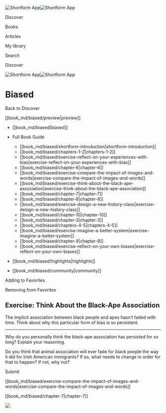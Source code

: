 ![Shortform App](/img/logo.36a2399e.svg)![Shortform App](/img/logo-dark.70c1b072.svg)

Discover

Books

Articles

My library

Search

Discover

![Shortform App](/img/logo.36a2399e.svg)![Shortform App](/img/logo-dark.70c1b072.svg)

# Biased

Back to Discover

[[book_md/biased/preview|preview]]

  * [[book_md/biased|biased]]
  * Full Book Guide

    * [[book_md/biased/shortform-introduction|shortform-introduction]]
    * [[book_md/biased/chapters-1-2|chapters-1-2]]
    * [[book_md/biased/exercise-reflect-on-your-experiences-with-bias|exercise-reflect-on-your-experiences-with-bias]]
    * [[book_md/biased/chapter-6|chapter-6]]
    * [[book_md/biased/exercise-compare-the-impact-of-images-and-words|exercise-compare-the-impact-of-images-and-words]]
    * [[book_md/biased/exercise-think-about-the-black-ape-association|exercise-think-about-the-black-ape-association]]
    * [[book_md/biased/chapter-7|chapter-7]]
    * [[book_md/biased/chapter-8|chapter-8]]
    * [[book_md/biased/exercise-design-a-new-history-class|exercise-design-a-new-history-class]]
    * [[book_md/biased/chapter-10|chapter-10]]
    * [[book_md/biased/chapter-3|chapter-3]]
    * [[book_md/biased/chapters-4-5|chapters-4-5]]
    * [[book_md/biased/exercise-imagine-a-better-system|exercise-imagine-a-better-system]]
    * [[book_md/biased/chapter-9|chapter-9]]
    * [[book_md/biased/exercise-reflect-on-your-own-biases|exercise-reflect-on-your-own-biases]]
  * [[book_md/biased/highlights|highlights]]
  * [[book_md/biased/community|community]]



Adding to Favorites 

Removing from Favorites 

## Exercise: Think About the Black-Ape Association

The implicit association between black people and apes hasn’t faded with time. Think about why this particular form of bias is so persistent.

* * *

Why do you personally think the black-ape association has persisted for so long? Explain your reasoning.

Do you think that animal association will ever fade for black people the way it did for Irish American immigrants? If so, what needs to change in order for that to happen? If not, why not?

Submit 

[[book_md/biased/exercise-compare-the-impact-of-images-and-words|exercise-compare-the-impact-of-images-and-words]]

[[book_md/biased/chapter-7|chapter-7]]

![](https://bat.bing.com/action/0?ti=56018282&Ver=2&mid=e343866d-6761-46eb-b167-0f157b4c1b8c&sid=201ffde0635411ee902411d77b750559&vid=20202bf0635411ee9ac03f2e618b0b9f&vids=0&msclkid=N&pi=0&lg=en-US&sw=800&sh=600&sc=24&nwd=1&tl=Shortform%20%7C%20Biased&p=https%3A%2F%2Fwww.shortform.com%2Fapp%2Fbook%2Fbiased%2Fexercise-think-about-the-black-ape-association&r=&lt=433&evt=pageLoad&sv=1&rn=272948)
